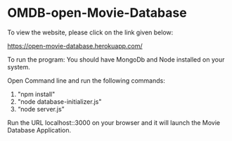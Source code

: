 # OMDB-open-Movie-Database

To view the website, please click on the link given below:

https://open-movie-database.herokuapp.com/

To run the program: 
You should have MongoDb and Node installed on your system.
	
Open Command line and run the following commands:
1) "npm install"
2) "node database-initializer.js"
3) “node server.js”

Run the URL localhost::3000 on your browser and it will launch the Movie Database Application.
